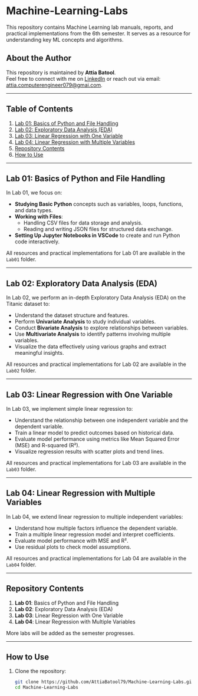 # Machine-Learning-Labs

This repository contains Machine Learning lab manuals, reports, and practical implementations from the 6th semester. It serves as a resource for understanding key ML concepts and algorithms.

## About the Author
This repository is maintained by **Attia Batool**.  
Feel free to connect with me on [LinkedIn](https://www.linkedin.com/in/attia-batool-079-engineer) or reach out via email: attia.computerengineer079@gmai.com.

---

## Table of Contents
1. [Lab 01: Basics of Python and File Handling](#lab-01-basics-of-python-and-file-handling)
2. [Lab 02: Exploratory Data Analysis (EDA)](#lab-02-exploratory-data-analysis-eda)
3. [Lab 03: Linear Regression with One Variable](#lab-03-linear-regression-with-one-variable)
4. [Lab 04: Linear Regression with Multiple Variables](#lab-04-linear-regression-with-multiple-variables)
5. [Repository Contents](#repository-contents)
6. [How to Use](#how-to-use)

---

## Lab 01: Basics of Python and File Handling
In Lab 01, we focus on:
- **Studying Basic Python** concepts such as variables, loops, functions, and data types.
- **Working with Files**:
  - Handling CSV files for data storage and analysis.
  - Reading and writing JSON files for structured data exchange.
- **Setting Up Jupyter Notebooks in VSCode** to create and run Python code interactively.

All resources and practical implementations for Lab 01 are available in the `Lab01` folder.

---

## Lab 02: Exploratory Data Analysis (EDA)
In Lab 02, we perform an in-depth Exploratory Data Analysis (EDA) on the Titanic dataset to:
- Understand the dataset structure and features.
- Perform **Univariate Analysis** to study individual variables.
- Conduct **Bivariate Analysis** to explore relationships between variables.
- Use **Multivariate Analysis** to identify patterns involving multiple variables.
- Visualize the data effectively using various graphs and extract meaningful insights.

All resources and practical implementations for Lab 02 are available in the `Lab02` folder.

---

## Lab 03: Linear Regression with One Variable
In Lab 03, we implement simple linear regression to:
- Understand the relationship between one independent variable and the dependent variable.
- Train a linear model to predict outcomes based on historical data.
- Evaluate model performance using metrics like Mean Squared Error (MSE) and R-squared (R²).
- Visualize regression results with scatter plots and trend lines.

All resources and practical implementations for Lab 03 are available in the `Lab03` folder.

---

## Lab 04: Linear Regression with Multiple Variables
In Lab 04, we extend linear regression to multiple independent variables:
- Understand how multiple factors influence the dependent variable.
- Train a multiple linear regression model and interpret coefficients.
- Evaluate model performance with MSE and R².
- Use residual plots to check model assumptions.

All resources and practical implementations for Lab 04 are available in the `Lab04` folder.

---

## Repository Contents
1. **Lab 01**: Basics of Python and File Handling
2. **Lab 02**: Exploratory Data Analysis (EDA)
3. **Lab 03**: Linear Regression with One Variable
4. **Lab 04**: Linear Regression with Multiple Variables

More labs will be added as the semester progresses.

---

## How to Use
1. Clone the repository:
   ```bash
   git clone https://github.com/AttiaBatool79/Machine-Learning-Labs.git
   cd Machine-Learning-Labs
   ```

